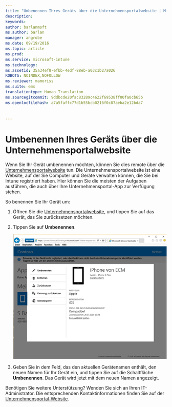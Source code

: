 ```yaml
---
title: "Umbenennen Ihres Geräts über die Unternehmensportalwebsite | Microsoft Intune"
description: 
keywords: 
author: barlanmsft
ms.author: barlan
manager: angrobe
ms.date: 09/19/2016
ms.topic: article
ms.prod: 
ms.service: microsoft-intune
ms.technology: 
ms.assetid: 35a34ef8-efbb-4edf-88eb-a03c1b27a026
ROBOTS: NOINDEX,NOFOLLOW
ms.reviewer: mamoriss
ms.suite: ems
translationtype: Human Translation
ms.sourcegitcommit: 9ddbcde20fac83289c4622f69538ff00fa0cb65b
ms.openlocfilehash: a7a5faffc77d1b55bcb0216f0c87aeba2e12bda7


---
```



# <a name="rename-your-device-from-the-company-portal-website"></a>Umbenennen Ihres Geräts über die Unternehmensportalwebsite

Wenn Sie Ihr Gerät umbenennen möchten, können Sie dies remote über die [Unternehmensportalwebsite](http://portal.manage.microsoft.com) tun. Die Unternehmensportalwebsite ist eine Website, auf der Sie Computer und Geräte verwalten können, die Sie bei Intune registriert haben. Hier können Sie die meisten der Aufgaben ausführen, die auch über Ihre Unternehmensportal-App zur Verfügung stehen.

So benennen Sie Ihr Gerät um:

1.  Öffnen Sie die [Unternehmensportalwebsite](http://portal.manage.microsoft.com), und tippen Sie auf das Gerät, das Sie zurücksetzen möchten.

2.  Tippen Sie auf **Umbenennen**.

    ![rename-device-option-on-company-portal-website](./media/iwp-screen-with-all-options.png)

3.  Geben Sie in dem Feld, das den aktuellen Gerätenamen enthält, den neuen Namen für Ihr Gerät ein, und tippen Sie auf die Schaltfläche **Umbenennen**. Das Gerät wird jetzt mit dem neuen Namen angezeigt.

Benötigen Sie weitere Unterstützung? Wenden Sie sich an Ihren IT-Administrator. Die entsprechenden Kontaktinformationen finden Sie auf der [Unternehmensportal-Website](http://portal.manage.microsoft.com).



<!--HONumber=Nov16_HO1-->


